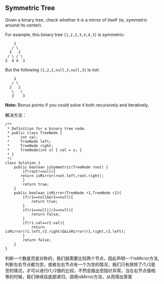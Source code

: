 ## Symmetric Tree

Given a binary tree, check whether it is a mirror of itself (ie, symmetric around its center).

For example, this binary tree `[1,2,2,3,4,4,3]` is symmetric:

```
    1
   / \
  2   2
 / \ / \
3  4 4  3

```

But the following `[1,2,2,null,3,null,3]` is not:

```
    1
   / \
  2   2
   \   \
   3    3

```

**Note:**
Bonus points if you could solve it both recursively and iteratively.

解决方法：

~~~
/**
 * Definition for a binary tree node.
 * public class TreeNode {
 *     int val;
 *     TreeNode left;
 *     TreeNode right;
 *     TreeNode(int x) { val = x; }
 * }
 */
class Solution {
    public boolean isSymmetric(TreeNode root) {
        if(root!=null){
       return isMirror(root.left,root.right);
        }
        return true;
    }
    public boolean isMirror(TreeNode r1,TreeNode r2){
        if(r1==null&&r2==null){
            return true;
        }
        if(r1==null||r2==null){
            return false;
        }
        if(r1.val==r2.val){
            return isMirror(r1.left,r2.right)&&isMirror(r1.right,r2.left);
        }
        return false;
    }
}
~~~

判断一个数是否是对称的，我们就需要比较两个节点，因此声明一个isMirror方法,判断左右节点都为空，或者左右节点有一个为空的情况，我们只有排除了r1,r2是空的情况，才可以进行r1,r2值的比较，不然会报出空指针异常。当左右节点值相等的时候，我们继续往底部递归，调用isMirror方法，从而得出答案